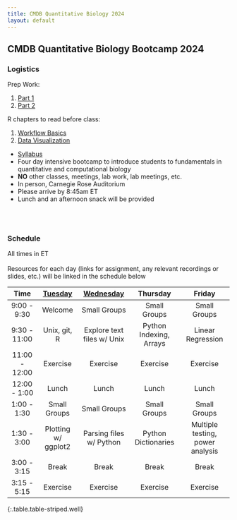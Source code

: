 ```yaml
---
title: CMDB Quantitative Biology 2024
layout: default
---
```


## CMDB Quantitative Biology Bootcamp 2024

### Logistics
Prep Work: 

1. [Part 1](https://colab.research.google.com/drive/1ognkG7ph79u82DBjNoE3z9X8B4q9_ik8)
2. [Part 2](https://colab.research.google.com/drive/18K0W2S17-97AwH0BK8rog0u64QSfXbrZ )

R chapters to read before class:

1. [Workflow Basics](https://r4ds.hadley.nz/workflow-basics)
2. [Data Visualization](https://r4ds.hadley.nz/data-visualize )

- [Syllabus](resources/syllabi/bootcamp/index.html)
- Four day intensive bootcamp to introduce students to fundamentals in quantitative and computational biology 
- <span class="text-danger">**NO** other classes, meetings, lab work, lab meetings, etc.</span>
- In person, Carnegie Rose Auditorium
- Please arrive by 8:45am ET
- Lunch and an afternoon snack will be provided
<!-- - Zoom meeting ID (check Slack for passcode or full link to join): 929 0650 3074 --> 
<br /><br />
<!-- - [Answers to Student Questions](resources/references/reflection_questions_answered.html) -->

### Schedule
All times in ET<br /><br />
Resources for each day (links for assignment, any relevant recordings or slides, etc.) will be linked in the schedule below 

<!--[Tuesday](webpages/day1.md)-->
<!--[Thursday](webpages/day3.md)-->

| Time | [Tuesday](webpages/day1.md) | [Wednesday](webpages/day2.md) |  Thursday | Friday | 
|:---------------:|:--------------------------------------:|:---------------------------------------:|:------------------------------------:|:---------------------------------------:|
|   9:00 -  9:30  | Welcome      | Small Groups | Small Groups | Small Groups |
|   9:30 - 11:00  | Unix, git, R | Explore text files w/ Unix | Python Indexing, Arrays | Linear Regression |
|  11:00 - 12:00  | Exercise     | Exercise     | Exercise     | Exercise     | 
|  12:00 -  1:00  | Lunch        |  Lunch       | Lunch        | Lunch        |
|   1:00 -  1:30  | Small Groups | Small Groups | Small Groups | Small Groups |
|   1:30 -  3:00  | Plotting w/ ggplot2 | Parsing files w/ Python  | Python Dictionaries | Multiple testing, power analysis |
|   3:00 -  3:15  | Break        | Break        | Break        | Break        | 
|   3:15 -  5:15  | Exercise     | Exercise     | Exercise     | Exercise     | 
{:.table.table-striped.well}


<!--- Recall that a link looks like [Friday](day5/index.html) --->
<!--

      Basic python: running scripts, types up to list, files, reading line-by-line, split and join,
        - Exercise: summarizing SAM file, various questions not needing dictionaries
      Python II: dictionaries, functions, modules (importing) with numpy and statsmodels
        - Introduce another format and parse it, using numpy

      Python III: classes -- FASTA parser
        - Parsing blast output (too hard? we pushed this all the way to day 5 in 2015)

      Python IV: counting k-mers using FASTA parser
        - k-mer matching

-->

<!--## CMDB Quantitative Biology Lab 2023

### Logistics
- [Syllabus](resources/syllabi/lab/index.html)
- This one day a week course builds upon the foundations of Quantitative Biology Bootcamp, reinforcing and expanding upon mathematical and computational methods for analysis of biological data.
- In person, BLC 5015
- 10:00 - 12:30 pm, Fridays
- Assignments must be submitted within one week to your `qbb2023-answers` repository

### Schedule

| Week | Date | Instructor          | Topic                                                                             | Resubmission Deadline |
| :--: | :--: | :-----------------: | :--------------------------------------------------------------------------------:|:----: |
|  1   | 9/15  | Rajiv McCoy |  [Linear regression](webpages/week1.html) | &#124;|
|  2   | 9/22 | Mike Schatz |  [Genome assembly](webpages/week2.html)| &#124;| 
|  3   | 9/29 | Dylan Taylor |  [Sequence alignment](webpages/week3.html) |&#124; |
|  4   | 10/6 | Mike Sauria |  [ChIP-seq](webpages/week4.html) |&#124; |
|  5   | 10/13 | Rajiv McCoy | [Variant calling](webpages/week5.html) |&#124; |
|  -   | 10/20 | No Class | Retreat |&#124; |
|  6   | 10/27 | Rajiv McCoy | [GWAS](webpages/week6.html) |&#124; |
|  7   | 11/3 | Mike Sauria | [Single-molecule sequencing and DNA modifications](webpages/week7.html) | 11/27 |
|  8   | 11/10 | Mike Sauria | [3D Genome](webpages/week8.html) | &#124;|
|  9   | 11/17 | Rajiv McCoy | [Bulk RNA-seq](webpages/week9.html) | 12/8 |
|  -   | 11/24 | No class | Thanksgiving Break | &#124; |
|  10   | 12/1 | Rajiv McCoy | [Data Visualization](webpages/week10.html) |	&#124; |
|  11   | 12/8 | Mike Sauria | [Single-cell RNA-seq](webpages/week11.html) |	12/15 |
{:.table.table-striped.well}


<!--
### Useful Goodies

#### Unix and Git

* [Unix Reference](resources/references/unix.html)
* [Git Reference](resources/references/git.html)
* [Git Recipes](resources/references/git_recipes.html)

#### Python

* [Python and Pandas Reference](resources/references/python.html)
* [Plotting/Matplotlib Reference](resources/gallery/README.html)

#### Helpful Documentation (external links)

* [Matplotlib](http://matplotlib.org/api/pyplot_summary.html)

* [Statsmodels](http://statsmodels.sourceforge.net/stable/)
  - e.g. [ttest](http://statsmodels.sourceforge.net/stable/generated/statsmodels.stats.weightstats.ttest_ind.html)
* [NumPy](http://docs.scipy.org/doc/numpy/reference/index.html#reference)
* [Pandas](http://pandas.pydata.org/pandas-docs/stable/)
  - e.g. [read_csv](http://pandas.pydata.org/pandas-docs/stable/generated/pandas.read_csv.html?highlight=read_csv)
-->

